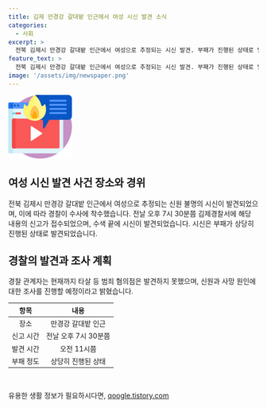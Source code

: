 ```yaml
---
title: 김제 만경강 갈대밭 인근에서 여성 시신 발견 소식
categories:
  - 사회
excerpt: >
  전북 김제시 만경강 갈대밭 인근에서 여성으로 추정되는 시신 발견. 부패가 진행된 상태로 발견되었으며, 타살 등의 범죄 혐의는 아직 발견되지 않았다. 경찰은 신원과 사망 원인을 조사할 예정이다.
feature_text: >
  전북 김제시 만경강 갈대밭 인근에서 여성으로 추정되는 시신 발견. 부패가 진행된 상태로 발견되었으며, 타살 등의 범죄 혐의는 아직 발견되지 않았다. 경찰은 신원과 사망 원인을 조사할 예정이다.
image: '/assets/img/newspaper.png'
---
```


<p><img src="/assets/img/news.png" alt="rentncar 속보" /></p>

<h2 data-ke-size="size26">여성 시신 발견 사건 장소와 경위</h2>

<p data-ke-size="size16">전북 김제시 만경강 갈대밭 인근에서 여성으로 추정되는 신원 불명의 시신이 발견되었으며, 이에 따라 경찰이 수사에 착수했습니다. 전날 오후 7시 30분쯤 김제경찰서에 해당 내용의 신고가 접수되었으며, 수색 끝에 시신이 발견되었습니다. 시신은 부패가 상당히 진행된 상태로 발견되었습니다.</p>

<h2 data-ke-size="size26">경찰의 발견과 조사 계획</h2>

<p data-ke-size="size16">경찰 관계자는 현재까지 타살 등 범죄 혐의점은 발견하지 못했으며, 신원과 사망 원인에 대한 조사를 진행할 예정이라고 밝혔습니다.</p>

<table>
<thead>
<tr>
<th style="text-align: center;">항목</th>
<th style="text-align: center;">내용</th>
</tr>
</thead>
<tbody>
<tr>
<td style="text-align: center;">장소</td>
<td style="text-align: center;">만경강 갈대밭 인근</td>
</tr>
<tr>
<td style="text-align: center;">신고 시간</td>
<td style="text-align: center;">전날 오후 7시 30분쯤</td>
</tr>
<tr>
<td style="text-align: center;">발견 시간</td>
<td style="text-align: center;">오전 11시쯤</td>
</tr>
<tr>
<td style="text-align: center;">부패 정도</td>
<td style="text-align: center;">상당히 진행된 상태</td>
</tr>
</tbody>
</table>

<p data-ke-size="size16">&nbsp;</p>
유용한 생활 정보가 필요하시다면, <a href="https://qoogle.tistory.com" rel="dofollow">qoogle.tistory.com</a>


